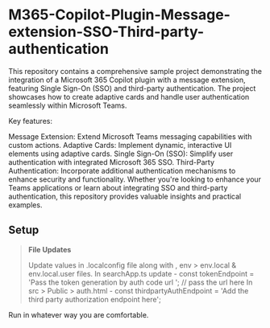 # M365-Copilot-Plugin-Message-extension-SSO-Third-party-authentication

This repository contains a comprehensive sample project demonstrating the integration of a Microsoft 365 Copilot plugin with a message extension, featuring Single Sign-On (SSO) and third-party authentication. The project showcases how to create adaptive cards and handle user authentication seamlessly within Microsoft Teams.

Key features:

Message Extension: Extend Microsoft Teams messaging capabilities with custom actions.
Adaptive Cards: Implement dynamic, interactive UI elements using adaptive cards.
Single Sign-On (SSO): Simplify user authentication with integrated Microsoft 365 SSO.
Third-Party Authentication: Incorporate additional authentication mechanisms to enhance security and functionality.
Whether you're looking to enhance your Teams applications or learn about integrating SSO and third-party authentication, this repository provides valuable insights and practical examples.

## Setup

> **File Updates**
>
>   Update values in .localconfig file along with , env > env.local & env.local.user files.
>   In searchApp.ts update - const tokenEndpoint = 'Pass the token generation by auth code url '; // pass the url here
>   In src > Public > auth.html - const thirdpartyAuthEndpoint = 'Add the third party authorization endpoint here';


Run in whatever way you are comfortable.


